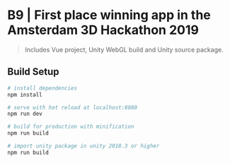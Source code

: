 # B9 | First place winning app in the Amsterdam 3D Hackathon 2019
> Includes Vue project, Unity WebGL build and Unity source package.

## Build Setup

``` bash
# install dependencies
npm install

# serve with hot reload at localhost:8080
npm run dev

# build for production with minification
npm run build

# import unity package in unity 2018.3 or higher
npm run build
```